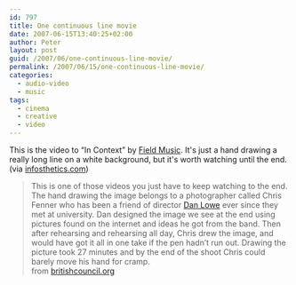 ```yaml
---
id: 797
title: One continuous line movie
date: 2007-06-15T13:40:25+02:00
author: Peter
layout: post
guid: /2007/06/one-continuous-line-movie/
permalink: /2007/06/15/one-continuous-line-movie/
categories:
  - audio-video
  - music
tags:
  - cinema
  - creative
  - video
---
```

This is the video to &#8220;In Context&#8221; by [Field Music](http://www.myspace.com/fieldmusic). It's just a hand drawing a really long line on a white background, but it's worth watching until the end.  
(via [infosthetics.com](http://infosthetics.com/archives/2007/06/one_continuous_line_movie.html))  
<!--more-->

> This is one of those videos you just have to keep watching to the end. The hand drawing the image belongs to a photographer called Chris Fenner who has been a friend of director [Dan Lowe](http://www.partizan.com/partizan/musicvideos/?dan_lowe) ever since they met at university. Dan designed the image we see at the end using pictures found on the internet and ideas he got from the band. Then after rehearsing and rehearsing all day, Chris drew the image, and would have got it all in one take if the pen hadn’t run out. Drawing the picture took 27 minutes and by the end of the shoot Chris could barely move his hand for cramp.  
> from [britishcouncil.org](http://www.britishcouncil.org/china-artsandculture-antenna-reel4content.htm)